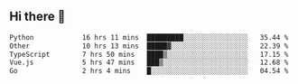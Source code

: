 ## Hi there 👋

<!--START_SECTION:waka-->

```txt
Python            16 hrs 11 mins  █████████░░░░░░░░░░░░░░░░   35.44 %
Other             10 hrs 13 mins  █████▓░░░░░░░░░░░░░░░░░░░   22.39 %
TypeScript        7 hrs 50 mins   ████▒░░░░░░░░░░░░░░░░░░░░   17.15 %
Vue.js            5 hrs 47 mins   ███▒░░░░░░░░░░░░░░░░░░░░░   12.68 %
Go                2 hrs 4 mins    █░░░░░░░░░░░░░░░░░░░░░░░░   04.54 %
```

<!--END_SECTION:waka-->
